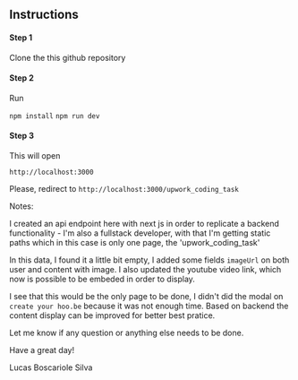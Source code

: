 ## Instructions

#### Step 1 

Clone the this github repository

#### Step 2

Run

``npm install``
``npm run dev``

#### Step 3

This will open 

`http://localhost:3000`

Please, redirect to `http://localhost:3000/upwork_coding_task`


Notes: 

I created an api endpoint here with next js in order to replicate a backend functionality - I'm also a fullstack developer, with that I'm getting static paths which in this case is only one page, the 'upwork_coding_task'

In this data, I found it a little bit empty, I added some fields `imageUrl` on both user and content with image. I also updated the youtube video link, which now is possible to be embeded in order to display. 

I see that this would be the only page to be done, I didn't did the modal on `create your hoo.be` because it was not enough time. Based on backend the content display can be improved for better best pratice.

Let me know if any question or anything else needs to be done. 

Have a great day!

Lucas Boscariole Silva